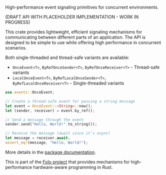 High-performance event signaling primitives for concurrent environments.

(DRAFT API WITH PLACEHOLDER IMPLEMENTATION - WORK IN PROGRESS)

This crate provides lightweight, efficient signaling mechanisms for communicating between
different parts of an application. The API is designed to be simple to use while offering
high performance in concurrent scenarios.

Both single-threaded and thread-safe variants are available:
- `OnceEvent<T>`, `ByRefOnceSender<T>`, `ByRefOnceReceiver<T>` - Thread-safe variants
- `LocalOnceEvent<T>`, `ByRefLocalOnceSender<T>`, `ByRefLocalOnceReceiver<T>` - Single-threaded variants

```rust
use events::OnceEvent;

// Create a thread-safe event for passing a string message
let event = OnceEvent::<String>::new();
let (sender, receiver) = event.by_ref();

// Send a message through the event
sender.send("Hello, World!".to_string());

// Receive the message (await since it's async)
let message = receiver.await;
assert_eq!(message, "Hello, World!");
```

More details in the [package documentation](https://docs.rs/events/).

This is part of the [Folo project](https://github.com/folo-rs/folo) that provides mechanisms for
high-performance hardware-aware programming in Rust.